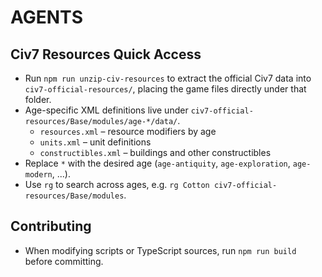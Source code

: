 # AGENTS

## Civ7 Resources Quick Access
- Run `npm run unzip-civ-resources` to extract the official Civ7 data into `civ7-official-resources/`, placing the game files directly under that folder.
- Age-specific XML definitions live under `civ7-official-resources/Base/modules/age-*/data/`.
  - `resources.xml` – resource modifiers by age
  - `units.xml` – unit definitions
  - `constructibles.xml` – buildings and other constructibles
- Replace `*` with the desired age (`age-antiquity`, `age-exploration`, `age-modern`, ...).
- Use `rg` to search across ages, e.g. `rg Cotton civ7-official-resources/Base/modules`.

## Contributing
- When modifying scripts or TypeScript sources, run `npm run build` before committing.
